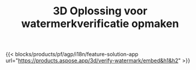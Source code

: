 ﻿---
title: 3D Oplossing voor watermerkverificatie opmaken 
weight: 7730
url: /nl/verify-watermark
limit: 
description: Controleer het blinde watermerk uit uw 3D-bestand.
---
{{< blocks/products/pf/agp/i18n/feature-solution-app url="https://products.aspose.app/3d/verify-watermark/embed&h1&h2" >}}

